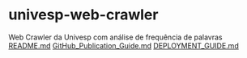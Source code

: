 # univesp-web-crawler
Web Crawler da Univesp com análise de frequência de palavras
[README.md](https://github.com/user-attachments/files/21824425/README.md)
[GitHub_Publication_Guide.md](https://github.com/user-attachments/files/21824426/GitHub_Publication_Guide.md)
[DEPLOYMENT_GUIDE.md](https://github.com/user-attachments/files/21824427/DEPLOYMENT_GUIDE.md)
